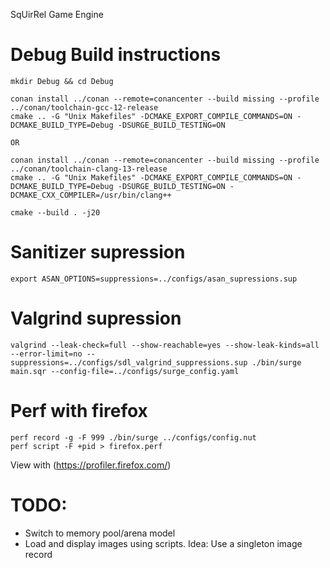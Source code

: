  SqUirRel Game Engine

# Debug Build instructions

```
mkdir Debug && cd Debug

conan install ../conan --remote=conancenter --build missing --profile ../conan/toolchain-gcc-12-release
cmake .. -G "Unix Makefiles" -DCMAKE_EXPORT_COMPILE_COMMANDS=ON -DCMAKE_BUILD_TYPE=Debug -DSURGE_BUILD_TESTING=ON

OR

conan install ../conan --remote=conancenter --build missing --profile ../conan/toolchain-clang-13-release
cmake .. -G "Unix Makefiles" -DCMAKE_EXPORT_COMPILE_COMMANDS=ON -DCMAKE_BUILD_TYPE=Debug -DSURGE_BUILD_TESTING=ON -DCMAKE_CXX_COMPILER=/usr/bin/clang++

cmake --build . -j20
```

# Sanitizer supression

```
export ASAN_OPTIONS=suppressions=../configs/asan_supressions.sup
```

# Valgrind supression

```
valgrind --leak-check=full --show-reachable=yes --show-leak-kinds=all --error-limit=no --suppressions=../configs/sdl_valgrind_suppressions.sup ./bin/surge main.sqr --config-file=../configs/surge_config.yaml
```

# Perf with firefox
```
perf record -g -F 999 ./bin/surge ../configs/config.nut
perf script -F +pid > firefox.perf
```
View with (https://profiler.firefox.com/)

# TODO:
* Switch to memory pool/arena model
* Load and display images using scripts. Idea: Use a singleton image record